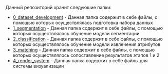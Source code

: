 Данный репозиторий хранит следуюшие папки: 
* [0_dataset_development](0_dataset_development) - Данная папка содержит в себе файлы, с помощью которых осуществлялась подготовка набора данных
* [1_segmentation](1_segmentation) - Данная папка содержит в себе файлы, с помощью которых осуществлялось обучение модели сегментации
* [2_classification](2_classification) - Данная папка содержит в себе файлы, с помощью которых осуществлялось обучение модели извлечения атрибутов
* [3_matching](3_matching) - Данная папка содержит в себе файлы, с помощью которых осуществлялось сопоставление результатов этапов 1 и 2
* [4_render_system](4_render_system) - Данная папка содержит в себе файлы для системы визуализации